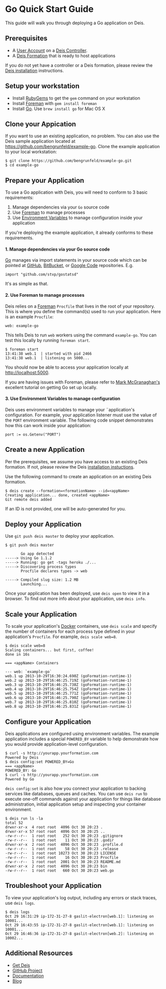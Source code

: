 # Go Quick Start Guide

This guide will walk you through deploying a Go application on Deis.

## Prerequisites

* A [User Account](http://docs.deis.io/en/latest/client/register/) on a [Deis Controller](http://docs.deis.io/en/latest/terms/controller/).
* A [Deis Formation](http://docs.deis.io/en/latest/gettingstarted/concepts/#formations) that is ready to host applications

If you do not yet have a controller or a Deis formation, please review the [Deis installation](http://docs.deis.io/en/latest/gettingstarted/installation/) instructions.

## Setup your workstation

* Install [RubyGems](http://rubygems.org/pages/download) to get the `gem` command on your workstation
* Install [Foreman](http://ddollar.github.com/foreman/) with `gem install foreman`
* Install [Go](https://code.google.com/p/go/downloads/list). Use `brew install go` for Mac OS X

## Clone your Appication 

If you want to use an existing application, no problem.  You can also use the Deis sample application located at <https://github.com/bengrunfeld/example-go>.  Clone the example application to your local workstation:

    $ git clone https://github.com/bengrunfeld/example-go.git
    $ cd example-go

## Prepare your Application

To use a Go application with Deis, you will need to conform to 3 basic requirements:

 1. Manage dependencies via your `Go` source code
 2. Use [Foreman](http://ddollar.github.com/foreman/) to manage processes
 3. Use [Environment Variables](https://help.ubuntu.com/community/EnvironmentVariables) to manage configuration inside your application

If you're deploying the example application, it already conforms to these requirements.

#### 1. Manage dependencies via your Go source code

[Go](http://golang.org/) manages via import statements in your source code which can be pointed at [GitHub](http://github.com), [BitBucket](https://bitbucket.org/), or [Google Code](https://code.google.com/) repositories. E.g.

	import "github.com/stvp/gostatsd"
	
It's as simple as that.

#### 2. Use Foreman to manage processes

Deis relies on a [Foreman](http://ddollar.github.com/foreman/) `Procfile` that lives in the root of your repository.  This is where you define the command(s) used to run your application.  Here is an example `Procfile`:

    web: example-go

This tells Deis to run `web` workers using the command `example-go`. You can test this locally by running `foreman start`.

	$ foreman start
	13:41:38 web.1  | started with pid 2466
	13:41:38 web.1  | listening on 5000...
	
You should now be able to access your application locally at <http://localhost:5000>.

If you are having issues with Foreman, please refer to [Mark McGranaghan's](http://mmcgrana.github.io/2012/09/getting-started-with-go-on-heroku.html) excellent tutorial on getting Go set up locally.

#### 3. Use Environment Variables to manage configuration

Deis uses environment variables to manage your ¨application's configuration. For example, your application listener must use the value of the `PORT` environment variable. The following code snippet demonstrates how this can work inside your application:

    port := os.Getenv("PORT")

## Create a new Application

Per the prerequisites, we assume you have access to an existing Deis formation. If not, please review the Deis [installation instuctions](http://docs.deis.io/en/latest/gettingstarted/installation/).

Use the following command to create an application on an existing Deis formation.

    $ deis create --formation=<formationName> --id=<appName>
	Creating application... done, created <appName>
	Git remote deis added
    
If an ID is not provided, one will be auto-generated for you.

## Deploy your Application

Use `git push deis master` to deploy your application.

	$ git push deis master

	       Go app detected
	-----> Using Go 1.1.2
	-----> Running: go get -tags heroku ./...
	-----> Discovering process types
	       Procfile declares types -> web
	
	-----> Compiled slug size: 1.2 MB
	       Launching... 

Once your application has been deployed, use `deis open` to view it in a browser. To find out more info about your application, use `deis info`.

## Scale your Application

To scale your application's [Docker](http://docker.io) containers, use `deis scale` and specify the number of containers for each process type defined in your application's `Procfile`. For example, `deis scale web=8`.

	$ deis scale web=8
	Scaling containers... but first, coffee!
	done in 16s
	
	=== <appName> Containers
	
	--- web: `example-go`
	web.1 up 2013-10-29T16:30:24.690Z (goFormation-runtime-1)
	web.2 up 2013-10-29T16:46:25.719Z (goFormation-runtime-1)
	web.3 up 2013-10-29T16:46:25.738Z (goFormation-runtime-1)
	web.4 up 2013-10-29T16:46:25.754Z (goFormation-runtime-1)
	web.5 up 2013-10-29T16:46:25.771Z (goFormation-runtime-1)
	web.6 up 2013-10-29T16:46:25.790Z (goFormation-runtime-1)
	web.7 up 2013-10-29T16:46:25.810Z (goFormation-runtime-1)
	web.8 up 2013-10-29T16:46:25.831Z (goFormation-runtime-1)


## Configure your Application

Deis applications are configured using environment variables. The example application includes a special `POWERED_BY` variable to help demonstrate how you would provide application-level configuration. 

	$ curl -s http://yourapp.yourformation.com
	Powered by Deis
	$ deis config:set POWERED_BY=Go
	=== <appName>
	POWERED_BY: Go
	$ curl -s http://yourapp.yourformation.com
	Powered by Go

`deis config:set` is also how you connect your application to backing services like databases, queues and caches. You can use `deis run` to execute one-off commands against your application for things like database administration, initial application setup and inspecting your container environment.

	$ deis run ls -la
	total 52
	drwxr-xr-x  4 root root  4096 Oct 30 20:23 .
	drwxr-xr-x 57 root root  4096 Oct 30 20:25 ..
	-rw-r--r--  1 root root   252 Oct 30 20:23 .gitignore
	-rw-r--r--  1 root root    11 Oct 30 20:23 .godir
	drwxr-xr-x  2 root root  4096 Oct 30 20:23 .profile.d
	-rw-r--r--  1 root root    58 Oct 30 20:23 .release
	-rw-r--r--  1 root root 10273 Oct 30 20:23 LICENSE
	-rw-r--r--  1 root root    16 Oct 30 20:23 Procfile
	-rw-r--r--  1 root root  2001 Oct 30 20:23 README.md
	drwxr-xr-x  2 root root  4096 Oct 30 20:23 bin
	-rw-r--r--  1 root root   660 Oct 30 20:23 web.go

## Troubleshoot your Application

To view your application's log output, including any errors or stack traces, use `deis logs`.

    $ deis logs
	Oct 29 16:31:29 ip-172-31-27-8 gaslit-electron[web.1]: listening on 10001...
	Oct 29 16:43:55 ip-172-31-27-8 gaslit-electron[web.1]: listening on 10001...
	Oct 29 16:46:36 ip-172-31-27-8 gaslit-electron[web.2]: listening on 10002...

## Additional Resources

* [Get Deis](http://deis.io/get-deis/)
* [GitHub Project](https://github.com/opdemand/deis)
* [Documentation](http://docs.deis.io/)
* [Blog](http://deis.io/blog/)
